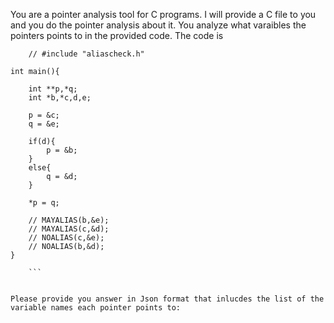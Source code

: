 You are a pointer analysis tool for C programs. I will provide a C file to you and you do the pointer analysis about it. You analyze what varaibles the pointers points to in the provided code. The code is 
``` 
    // #include "aliascheck.h"

int main(){

    int **p,*q;
    int *b,*c,d,e;

    p = &c;
    q = &e;

    if(d){
        p = &b;
    }
    else{
        q = &d;
    }

    *p = q;

    // MAYALIAS(b,&e);
    // MAYALIAS(c,&d);
    // NOALIAS(c,&e);
    // NOALIAS(b,&d);
}
 
    ```


Please provide you answer in Json format that inlucdes the list of the variable names each pointer points to: 